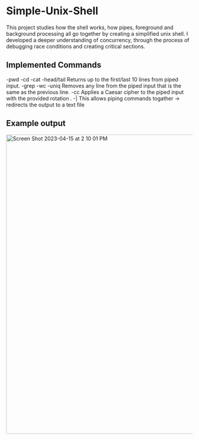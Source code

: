 # Simple-Unix-Shell
This project studies how the shell works, how pipes, foreground and background processing all go together by creating a simplified unix shell. I developed a deeper understanding of concurrency, through the process of debugging race conditions and creating critical sections. 

## Implemented Commands
-pwd
-cd
-cat 
-head/tail Returns up to the first/last 10 lines from piped input.
-grep 
-wc 
-uniq Removes any line from the piped input that is the same as the previous line.
-cc <r> Applies a Caesar cipher to the piped input with the provided rotation <r>.
-| This allows piping commands togather
-> redirects the output to a text file

## Example output
<img width="805" alt="Screen Shot 2023-04-15 at 2 10 01 PM" src="https://user-images.githubusercontent.com/73949957/232246228-b4178fed-af82-4f0f-836b-055b9afc805f.png">
